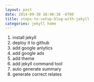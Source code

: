 ```yaml
---
layout: post
date: 2014-09-30 16:40:38 -0700
title: steps-to-setup-blog-with-jekyll
categories: jekyll home
---
```


1. install jekyll
2. deploy it to github
3. add google anlytics
4. add google ads
5. add theme
6. add jekyll command tool
7. auto generate summary
8. generate correct relates

